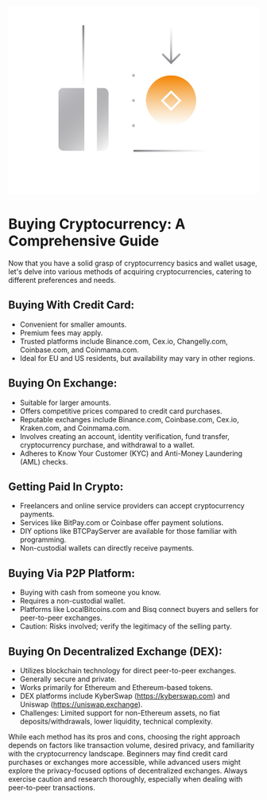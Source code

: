 ![](../images/06-main-l.png)

# Buying Cryptocurrency: A Comprehensive Guide

Now that you have a solid grasp of cryptocurrency basics and wallet usage, let's delve into various methods of acquiring cryptocurrencies, catering to different preferences and needs.

## Buying With Credit Card:

- Convenient for smaller amounts.
- Premium fees may apply.
- Trusted platforms include Binance.com, Cex.io, Changelly.com, Coinbase.com, and Coinmama.com.
- Ideal for EU and US residents, but availability may vary in other regions.

## Buying On Exchange:

- Suitable for larger amounts.
- Offers competitive prices compared to credit card purchases.
- Reputable exchanges include Binance.com, Coinbase.com, Cex.io, Kraken.com, and Coinmama.com.
- Involves creating an account, identity verification, fund transfer, cryptocurrency purchase, and withdrawal to a wallet.
- Adheres to Know Your Customer (KYC) and Anti-Money Laundering (AML) checks.

## Getting Paid In Crypto:

- Freelancers and online service providers can accept cryptocurrency payments.
- Services like BitPay.com or Coinbase offer payment solutions.
- DIY options like BTCPayServer are available for those familiar with programming.
- Non-custodial wallets can directly receive payments.

## Buying Via P2P Platform:

- Buying with cash from someone you know.
- Requires a non-custodial wallet.
- Platforms like LocalBitcoins.com and Bisq connect buyers and sellers for peer-to-peer exchanges.
- Caution: Risks involved; verify the legitimacy of the selling party.

## Buying On Decentralized Exchange (DEX):

- Utilizes blockchain technology for direct peer-to-peer exchanges.
- Generally secure and private.
- Works primarily for Ethereum and Ethereum-based tokens.
- DEX platforms include KyberSwap (https://kyberswap.com) and Uniswap (https://uniswap.exchange).
- Challenges: Limited support for non-Ethereum assets, no fiat deposits/withdrawals, lower liquidity, technical complexity.

While each method has its pros and cons, choosing the right approach depends on factors like transaction volume, desired privacy, and familiarity with the cryptocurrency landscape. Beginners may find credit card purchases or exchanges more accessible, while advanced users might explore the privacy-focused options of decentralized exchanges. Always exercise caution and research thoroughly, especially when dealing with peer-to-peer transactions.
